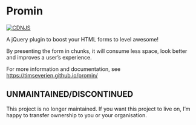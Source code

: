 
Promin
======

[![CDNJS](https://img.shields.io/cdnjs/v/Promin.svg)](https://cdnjs.com/libraries/Promin)

A jQuery plugin to boost your HTML forms to level awesome!

By presenting the form in chunks, it will consume less space, look better and improves a user’s experience.

For more information and documentation, see https://timseverien.github.io/promin/

## UNMAINTAINED/DISCONTINUED

This project is no longer maintained. If you want this project to live on, I’m happy to transfer ownership to you or your organisation.
